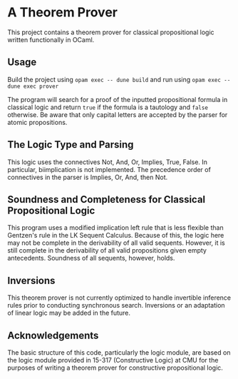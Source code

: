 # A Theorem Prover
This project contains a theorem prover for classical propositional logic written functionally in OCaml.

## Usage
Build the project using ```opam exec -- dune build``` and run using ```opam exec -- dune exec prover```

The program will search for a proof of the inputted propositional formula in classical logic and return ```true``` if the formula is a tautology and ```false``` otherwise. Be aware that only capital letters are accepted by the parser for atomic propositions.

## The Logic Type and Parsing
This logic uses the connectives Not, And, Or, Implies, True, False. In particular, biimplication is not implemented. The precedence order of connectives in the parser is Implies, Or, And, then Not.

## Soundness and Completeness for Classical Propositional Logic
This program uses a modified implication left rule that is less flexible than Gentzen's rule in the LK Sequent Calculus. Because of this, the logic here may not be complete in the derivability of all valid sequents. However, it is still complete in the derivability of all valid propositions given empty antecedents. Soundness of all sequents, however, holds.

## Inversions
This theorem prover is not currently optimized to handle invertible inference rules prior to conducting synchronous search. Inversions or an adaptation of linear logic may be added in the future.

## Acknowledgements
The basic structure of this code, particularly the logic module, are based on the logic module provided in 15-317 (Constructive Logic) at CMU for the purposes of writing a theorem prover for constructive propositional logic.
